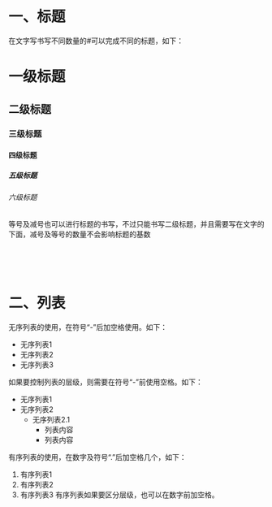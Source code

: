 # 一、标题
在文字写书写不同数量的#可以完成不同的标题，如下：

# 一级标题
## 二级标题
### 三级标题
#### 四级标题
##### 五级标题
###### 六级标题

等号及减号也可以进行标题的书写，不过只能书写二级标题，并且需要写在文字的下面，减号及等号的数量不会影响标题的基数


<br>
<br>
<br>


# 二、列表
无序列表的使用，在符号“-”后加空格使用。如下：

- 无序列表1
- 无序列表2
- 无序列表3

如果要控制列表的层级，则需要在符号“-”前使用空格。如下：

- 无序列表1
- 无序列表2
  - 无序列表2.1
     - 列表内容
     - 列表内容

 

有序列表的使用，在数字及符号“.”后加空格几个，如下：

1. 有序列表1
2. 有序列表2
3. 有序列表3
有序列表如果要区分层级，也可以在数字前加空格。




